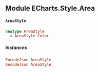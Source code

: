## Module ECharts.Style.Area

#### `AreaStyle`

``` purescript
newtype AreaStyle
  = AreaStyle Color
```

##### Instances
``` purescript
EncodeJson AreaStyle
DecodeJson AreaStyle
```


